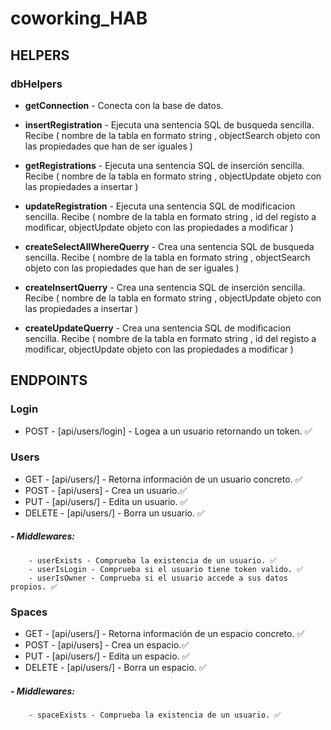 # coworking_HAB

## HELPERS

### dbHelpers


-   **getConnection** - Conecta con la base de datos.
-   **insertRegistration** - Ejecuta una sentencia SQL de busqueda sencilla.
        Recibe ( nombre de la tabla en formato string , objectSearch objeto con las propiedades que han de ser iguales )
-   **getRegistrations** - Ejecuta una sentencia SQL de inserción sencilla.
        Recibe ( nombre de la tabla en formato string , objectUpdate objeto con las propiedades a insertar )
-   **updateRegistration** - Ejecuta una sentencia SQL de modificacion sencilla.
        Recibe ( nombre de la tabla en formato string , id del registo a modificar, objectUpdate objeto con las propiedades a modificar ) 


-   **createSelectAllWhereQuerry** - Crea una sentencia SQL de busqueda sencilla.
        Recibe ( nombre de la tabla en formato string , objectSearch objeto con las propiedades que han de ser iguales )
-   **createInsertQuerry** - Crea una sentencia SQL de inserción sencilla.
        Recibe ( nombre de la tabla en formato string , objectUpdate objeto con las propiedades a insertar )
-   **createUpdateQuerry** - Crea una sentencia SQL de modificacion sencilla.
        Recibe ( nombre de la tabla en formato string , id del registo a modificar, objectUpdate objeto con las propiedades a modificar ) 

## ENDPOINTS

### Login

-   POST - [api/users/login] - Logea a un usuario retornando un token. ✅

### Users

-   GET - [api/users/] - Retorna información de un usuario concreto. ✅
-   POST - [api/users] - Crea un usuario.✅
-   PUT - [api/users/] - Edita un usuario. ✅
-   DELETE - [api/users/] - Borra un usuario. ✅

##### -    Middlewares:
        - userExists - Comprueba la existencia de un usuario. ✅
        - userIsLogin - Comprueba si el usuario tiene token valido. ✅
        - userIsOwner - Comprueba si el usuario accede a sus datos propios. ✅

### Spaces

-   GET - [api/users/] - Retorna información de un espacio concreto. ✅
-   POST - [api/users] - Crea un espacio.✅
-   PUT - [api/users/] - Edita un espacio. ✅
-   DELETE - [api/users/] - Borra un espacio. ✅

##### -   Middlewares:
        - spaceExists - Comprueba la existencia de un usuario. ✅
        